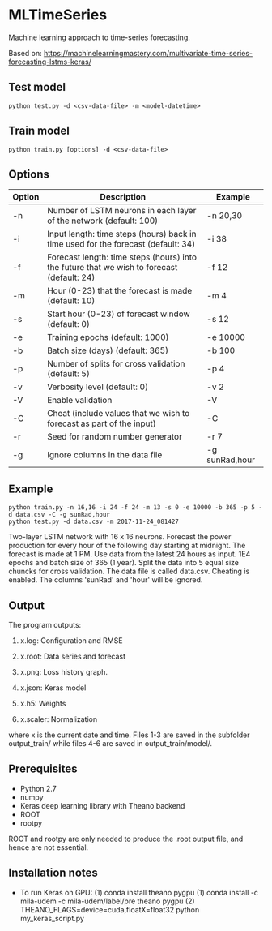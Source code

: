 # MLTimeSeries
Machine learning approach to time-series forecasting.

Based on: 
https://machinelearningmastery.com/multivariate-time-series-forecasting-lstms-keras/

## Test model
```terminal
python test.py -d <csv-data-file> -m <model-datetime>
```

## Train model
```terminal
python train.py [options] -d <csv-data-file>
```

## Options
| Option     | Description           | Example  |
| ---------- | --------------------- | -------- |
| -n         | Number of LSTM neurons in each layer of the network (default: 100) | -n 20,30   |
| -i         | Input length: time steps (hours) back in time used for the forecast (default: 34) | -i 38 |
| -f         | Forecast length: time steps (hours) into the future that we wish to forecast (default: 24) | -f 12 |
| -m         | Hour (0-23) that the forecast is made (default: 10) | -m 4 |
| -s         | Start hour (0-23) of forecast window (default: 0) | -s 12 |
| -e         | Training epochs (default: 1000) | -e 10000 |
| -b         | Batch size (days) (default: 365) | -b 100 |
| -p         | Number of splits for cross validation (default: 5) | -p 4 |
| -v         | Verbosity level (default: 0)  | -v 2 |
| -V         | Enable validation  | -V | 
| -C         | Cheat (include values that we wish to forecast as part of the input) | -C |
| -r         | Seed for random number generator | -r 7 |
| -g         | Ignore columns in the data file | -g sunRad,hour |

## Example
```terminal
python train.py -n 16,16 -i 24 -f 24 -m 13 -s 0 -e 10000 -b 365 -p 5 -d data.csv -C -g sunRad,hour
python test.py -d data.csv -m 2017-11-24_081427
```
Two-layer LSTM network with 16 x 16 neurons. Forecast the power production for every hour of the following day starting at midnight. The forecast is made at 1 PM. Use data from the latest 24 hours as input. 1E4 epochs and batch size of 365 (1 year). Split the data into 5 equal size chuncks for cross validation. The data file is called data.csv. Cheating is enabled. The columns 'sunRad' and 'hour' will be ignored.

## Output
The program outputs:

1) x.log: Configuration and RMSE

2) x.root: Data series and forecast

3) x.png: Loss history graph. 

4) x.json: Keras model

5) x.h5: Weights

6) x.scaler: Normalization

where x is the current date and time. Files 1-3 are saved in the subfolder output_train/ while files 4-6 are saved in output_train/model/.

## Prerequisites
- Python 2.7
- numpy
- Keras deep learning library with Theano backend
- ROOT
- rootpy

ROOT and rootpy are only needed to produce the .root output file, and hence are not essential.

## Installation notes
- To run Keras on GPU: 
(1) conda install theano pygpu
(1) conda install -c mila-udem -c mila-udem/label/pre theano pygpu
(2) THEANO_FLAGS=device=cuda,floatX=float32 python my_keras_script.py
